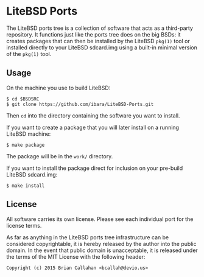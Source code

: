 LiteBSD Ports
=============
The LiteBSD ports tree is a collection of software that acts as a
third-party repository. It functions just like the ports tree does
on the big BSDs: it creates packages that can then be installed by
the LiteBSD `pkg(1)` tool or installed directly to your LiteBSD
sdcard.img using a built-in minimal version of the `pkg(1)` tool.

Usage
-----
On the machine you use to build LiteBSD:
```
$ cd $BSDSRC
$ git clone https://github.com/ibara/LiteBSD-Ports.git
```
Then `cd` into the directory containing the software you want to
install.

If you want to create a package that you will later install on a
running LiteBSD machine:
```
$ make package
```
The package will be in the `work/` directory.

If you want to install the package direct for inclusion on your
pre-build LiteBSD sdcard.img:
```
$ make install
```

License
-------
All software carries its own license. Please see each individual
port for the license terms.

As far as anything in the LiteBSD ports tree infrastructure can
be considered copyrightable, it is hereby released by the author
into the public domain. In the event that public domain is
unacceptable, it is released under the terms of the MIT License
with the following header:

`Copyright (c) 2015 Brian Callahan <bcallah@devio.us>`

